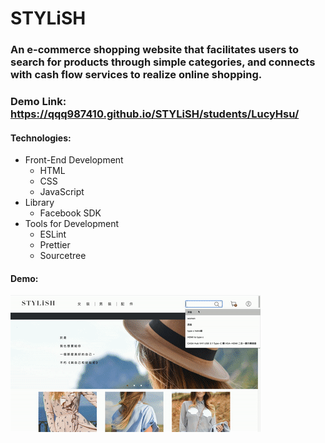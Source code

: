 # STYLiSH

### An e-commerce shopping website that facilitates users to search for products through simple categories, and connects with cash flow services to realize online shopping.

### Demo Link: https://qqq987410.github.io/STYLiSH/students/LucyHsu/

#### Technologies:

-  Front-End Development
   -  HTML
   -  CSS
   -  JavaScript
-  Library
   -  Facebook SDK
-  Tools for Development
   -  ESLint
   -  Prettier
   -  Sourcetree

#### Demo:

![image](https://github.com/qqq987410/STYLiSH/blob/master/stylishDemoGif.gif)
